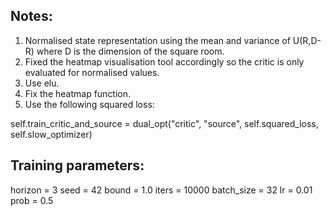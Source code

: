 ## Notes:
1. Normalised state representation using the mean and variance of U(R,D-R) where D is the dimension of the square room. 
2. Fixed the heatmap visualisation tool accordingly so the critic is only evaluated for normalised values. 
3. Use elu. 
4. Fix the heatmap function. 
5. Use the following squared loss:

self.train_critic_and_source = dual_opt("critic", "source", self.squared_loss,\
                                                self.slow_optimizer)

## Training parameters:
horizon = 3
seed = 42
bound = 1.0
iters = 10000 
batch_size = 32
lr = 0.01
prob = 0.5